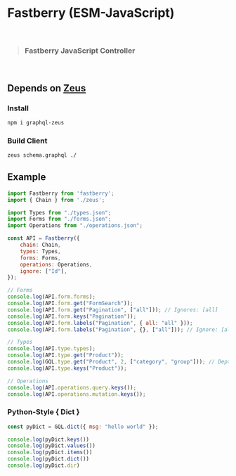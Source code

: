 # Fastberry (ESM-JavaScript)

<br>

> ### **Fastberry** JavaScript **Controller**

<br>

## Depends on [**Zeus**](https://www.npmjs.com/package/graphql-zeus)

### Install

```sh
npm i graphql-zeus
```

### Build Client

```sh
zeus schema.graphql ./
```

## Example

```js
import Fastberry from 'fastberry';
import { Chain } from './zeus';

import Types from "./types.json";
import Forms from "./forms.json";
import Operations from "./operations.json";

const API = Fastberry({
    chain: Chain,
    types: Types,
    forms: Forms,
    operations: Operations,
    ignore: ["Id"],
});

// Forms
console.log(API.form.forms);
console.log(API.form.get("FormSearch"));
console.log(API.form.get("Pagination", ["all"])); // Ignores: [all]
console.log(API.form.keys("Pagination"));
console.log(API.form.labels("Pagination", { all: "all" }));
console.log(API.form.labels("Pagination", {}, ["all"])); // Ignore: [all].

// Types
console.log(API.type.types);
console.log(API.type.get("Product"));
console.log(GQL.type.get("Product", 2, ["category", "group"])); // Depth-Search: [2] and Ignore: [category, group]
console.log(API.type.keys("Product"));

// Operations
console.log(API.operations.query.keys());
console.log(API.operations.mutation.keys());
```

### Python-Style { Dict }

```js
const pyDict = GQL.dict({ msg: "hello world" });

console.log(pyDict.keys())
console.log(pyDict.values())
console.log(pyDict.items())
console.log(pyDict.dict())
console.log(pyDict.dir)
```
